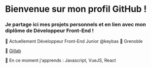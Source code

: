 # Bienvenue sur mon profil GitHub !

### Je partage ici mes projets personnels et en lien avec mon diplôme de Développeur Front-End !


💼 Actuellement Développeur Front-End Junior @keybas 📍 Grenoble 

🦊 [Gitlab](https://gitlab.com/raphaeldamevin)

🌱 En ce moment j'apprends : Javascript, VueJS, React
